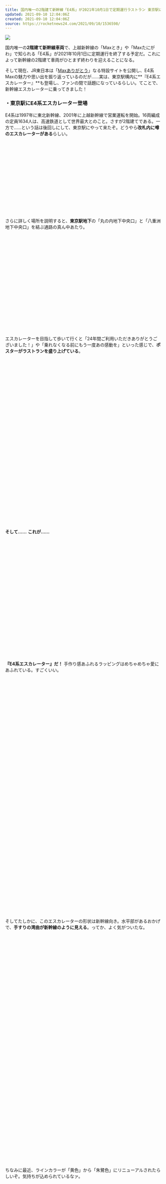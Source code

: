 ```yaml
---
title: 国内唯一の2階建て新幹線「E4系」が2021年10月1日で定期運行ラストラン 東京駅に「E4系エスカレーター」があるって知ってた？
updated: 2021-09-10 12:04:06Z
created: 2021-09-10 12:04:06Z
source: https://rocketnews24.com/2021/09/10/1536598/
---
```


![](https://rocketnews24.com/2021/09/10/1536598/415)

国内唯一の**2階建て新幹線車両**で、上越新幹線の「Maxとき」や「Maxたにがわ」で知られる「E4系」が2021年10月1日に定期運行を終了する予定だ。これによって新幹線の2階建て車両がひとまず終わりを迎えることになる。

そして現在、JR東日本は「[Maxありがとう](https://www.jreast.co.jp/niigata/maxlastrun/index.html)」なる特設サイトを公開し、E4系Maxの魅力や思い出を振り返っているのだが……実は、東京駅構内に**『E4系エスカレーター』**も登場し、ファンの間で話題になっているらしい。てことで、新幹線エスカレーターに乗ってきました！

### ・東京駅にE4系エスカレーター登場

E4系は1997年に東北新幹線、2001年に上越新幹線で営業運転を開始。16両編成の定員1634人は、高速鉄道として世界最大とのこと。さすが2階建てである。一方で……という話は後回しにして、東京駅にやって来たぞ。どうやら**改札内に噂のエスカレーターがある**らしい。

![](data:image/svg+xml;base64,PHN2ZyBoZWlnaHQ9IjI5NiIgd2lkdGg9IjY0MCIgeG1sbnM9Imh0dHA6Ly93d3cudzMub3JnLzIwMDAvc3ZnIiB2ZXJzaW9uPSIxLjEiIC8+)

さらに詳しく場所を説明すると、**東京駅地下**の「丸の内地下中央口」と「八重洲地下中央口」を結ぶ通路の真ん中あたり。

![](data:image/svg+xml;base64,PHN2ZyBoZWlnaHQ9IjM5NyIgd2lkdGg9IjY0MCIgeG1sbnM9Imh0dHA6Ly93d3cudzMub3JnLzIwMDAvc3ZnIiB2ZXJzaW9uPSIxLjEiIC8+)

エスカレーターを目指して歩いて行くと「24年間ご利用いただきありがとうございました！」や「乗れなくなる前にもう一度あの感動を」といった感じで、**ポスターがラストランを盛り上げている**。

![](data:image/svg+xml;base64,PHN2ZyBoZWlnaHQ9IjY3OSIgd2lkdGg9IjY0MCIgeG1sbnM9Imh0dHA6Ly93d3cudzMub3JnLzIwMDAvc3ZnIiB2ZXJzaW9uPSIxLjEiIC8+)

**そして……**
**これが……**

![](data:image/svg+xml;base64,PHN2ZyBoZWlnaHQ9IjQ4MCIgd2lkdGg9IjY0MCIgeG1sbnM9Imh0dHA6Ly93d3cudzMub3JnLzIwMDAvc3ZnIiB2ZXJzaW9uPSIxLjEiIC8+)

**『E4系エスカレーター』だ！**
手作り感あふれるラッピングはめちゃめちゃ愛にあふれている。すごくいい。

![](data:image/svg+xml;base64,PHN2ZyBoZWlnaHQ9IjUyMSIgd2lkdGg9IjY0MCIgeG1sbnM9Imh0dHA6Ly93d3cudzMub3JnLzIwMDAvc3ZnIiB2ZXJzaW9uPSIxLjEiIC8+)

![](data:image/svg+xml;base64,PHN2ZyBoZWlnaHQ9IjQyOSIgd2lkdGg9IjY0MCIgeG1sbnM9Imh0dHA6Ly93d3cudzMub3JnLzIwMDAvc3ZnIiB2ZXJzaW9uPSIxLjEiIC8+)

そしてたしかに、このエスカレーターの形状は新幹線向き。水平部があるおかげで、**手すりの湾曲が新幹線のように見える**。ってか、よく気がついたな。

![](data:image/svg+xml;base64,PHN2ZyBoZWlnaHQ9IjUwNCIgd2lkdGg9IjY0MCIgeG1sbnM9Imh0dHA6Ly93d3cudzMub3JnLzIwMDAvc3ZnIiB2ZXJzaW9uPSIxLjEiIC8+)

![](data:image/svg+xml;base64,PHN2ZyBoZWlnaHQ9IjQxMSIgd2lkdGg9IjY0MCIgeG1sbnM9Imh0dHA6Ly93d3cudzMub3JnLzIwMDAvc3ZnIiB2ZXJzaW9uPSIxLjEiIC8+)

ちなみに最近、ラインカラーが「黄色」から「朱鷺色」にリニューアルされたらしいぞ。気持ちが込められているなァ。

![](data:image/svg+xml;base64,PHN2ZyBoZWlnaHQ9IjQ4MCIgd2lkdGg9IjY0MCIgeG1sbnM9Imh0dHA6Ly93d3cudzMub3JnLzIwMDAvc3ZnIiB2ZXJzaW9uPSIxLjEiIC8+)

実際にエスカレーターを利用すれば、2階建てを行ったり来たりする気分……にはなれなかったが、私以外にも多くの鉄道ファンが、撮影を終えた後に一応エスカレーターに乗っているようだった。

![](data:image/svg+xml;base64,PHN2ZyBoZWlnaHQ9IjIxMyIgd2lkdGg9IjM2NCIgeG1sbnM9Imh0dHA6Ly93d3cudzMub3JnLzIwMDAvc3ZnIiB2ZXJzaW9uPSIxLjEiIC8+)

24年走り続けたE4系は、車両の老朽化に加え、最高時速が240キロと他形式に劣ることから**輸送の効率化**が課題となっていたという。ちなみに現在、東北新幹線を代表するE5系は最高速度が320キロ。効率化という点では仕方ないのかもしれない。

![](data:image/svg+xml;base64,PHN2ZyBoZWlnaHQ9IjM0NSIgd2lkdGg9IjYxNCIgeG1sbnM9Imh0dHA6Ly93d3cudzMub3JnLzIwMDAvc3ZnIiB2ZXJzaW9uPSIxLjEiIC8+)

JR東日本は大々的にポスターや関連企画、記念グッズを投入し、ファンも **“最後の花道”** を盛り上げるべく思い出のエピソードをSNSに投稿。それらが特設サイトで紹介されているのだが……眺めていると本当にちょっと感動してしまう。

![](data:image/svg+xml;base64,PHN2ZyBoZWlnaHQ9IjUwMiIgd2lkdGg9IjY0MCIgeG1sbnM9Imh0dHA6Ly93d3cudzMub3JnLzIwMDAvc3ZnIiB2ZXJzaW9uPSIxLjEiIC8+)

同じく「Maxありがとう」の気持ちを込めたプロモーション動画も、たった30秒ながら破壊力抜群。これ系の動画に弱い人は確実に涙を流すだろう。まあとにかく、東京駅に行く機会があれば、E4系Maxのフィナーレをエスカレーターでも実感してみてほしい。

参考リンク：[JR東日本「上越新幹線E4系Max 2021年秋、ラストラン！」](https://www.jreast.co.jp/niigata/maxlastrun/index.html)

執筆：[砂子間正貫](http://rocketnews24.com/author/masanuki-sunakoma/)
Photo：RocketNews24.
▼「Maxありがとう」のプロモーション動画